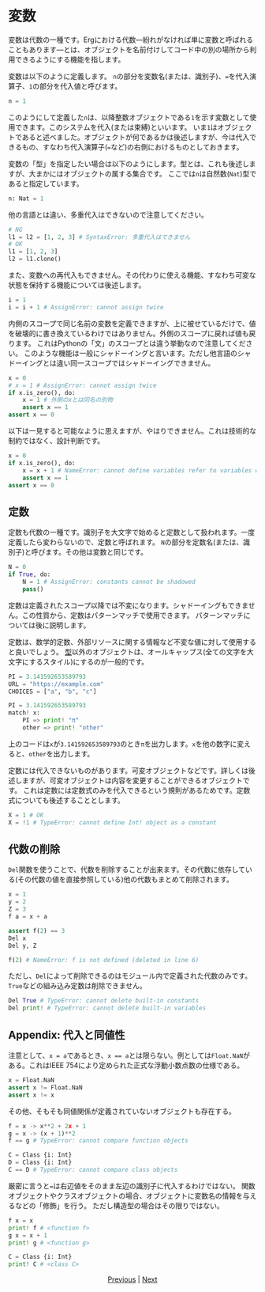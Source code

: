 # 変数


変数は代数の一種です。Ergにおける代数―紛れがなければ単に変数と呼ばれることもあります―とは、オブジェクトを名前付けしてコード中の別の場所から利用できるようにする機能を指します。

変数は以下のように定義します。
`n`の部分を変数名(または、識別子)、`=`を代入演算子、`1`の部分を代入値と呼びます。

```python
n = 1
```

このようにして定義した`n`は、以降整数オブジェクトである`1`を示す変数として使用できます。このシステムを代入(または束縛)といいます。
いま`1`はオブジェクトであると述べました。オブジェクトが何であるかは後述しますが、今は代入できるもの、すなわち代入演算子(`=`など)の右側におけるものとしておきます。

変数の「型」を指定したい場合は以下のようにします。型とは、これも後述しますが、大まかにはオブジェクトの属する集合です。
ここでは`n`は自然数(`Nat`)型であると指定しています。

```python
n: Nat = 1
```

他の言語とは違い、多重代入はできないので注意してください。

```python
# NG
l1 = l2 = [1, 2, 3] # SyntaxError: 多重代入はできません
# OK
l1 = [1, 2, 3]
l2 = l1.clone()
```

また、変数への再代入もできません。その代わりに使える機能、すなわち可変な状態を保持する機能については後述します。

```python
i = 1
i = i + 1 # AssignError: cannot assign twice
```

内側のスコープで同じ名前の変数を定義できますが、上に被せているだけで、値を破壊的に書き換えているわけではありません。外側のスコープに戻れば値も戻ります。
これはPythonの「文」のスコープとは違う挙動なので注意してください。
このような機能は一般にシャドーイングと言います。ただし他言語のシャドーイングとは違い同一スコープではシャドーイングできません。

```python
x = 0
# x = 1 # AssignError: cannot assign twice
if x.is_zero(), do:
    x = 1 # 外側のxとは同名の別物
    assert x == 1
assert x == 0
```

以下は一見すると可能なように思えますが、やはりできません。これは技術的な制約ではなく、設計判断です。

```python
x = 0
if x.is_zero(), do:
    x = x + 1 # NameError: cannot define variables refer to variables with the same name
    assert x == 1
assert x == 0
```

## 定数

定数も代数の一種です。識別子を大文字で始めると定数として扱われます。一度定義したら変わらないので、定数と呼ばれます。
`N`の部分を定数名(または、識別子)と呼びます。その他は変数と同じです。

```python
N = 0
if True, do:
    N = 1 # AssignError: constants cannot be shadowed
    pass()
```

定数は定義されたスコープ以降では不変になります。シャドーイングもできません。この性質から、定数はパターンマッチで使用できます。
パターンマッチについては後に説明します。

定数は、数学的定数、外部リソースに関する情報など不変な値に対して使用すると良いでしょう。
[型](./type/01_type_system.md)以外のオブジェクトは、オールキャップス(全ての文字を大文字にするスタイル)にするのが一般的です。

```python
PI = 3.141592653589793
URL = "https://example.com"
CHOICES = ["a", "b", "c"]
```

```python
PI = 3.141592653589793
match! x:
    PI => print! "π"
    other => print! "other"
```

上のコードは`x`が`3.141592653589793`のとき`π`を出力します。`x`を他の数字に変えると、`other`を出力します。

定数には代入できないものがあります。可変オブジェクトなどです。詳しくは後述しますが、可変オブジェクトは内容を変更することができるオブジェクトです。
これは定数には定数式のみを代入できるという規則があるためです。定数式についても後述することとします。

```python
X = 1 # OK
X = !1 # TypeError: cannot define Int! object as a constant
```

## 代数の削除

`Del`関数を使うことで、代数を削除することが出来ます。その代数に依存している(その代数の値を直接参照している)他の代数もまとめて削除されます。

```python
x = 1
y = 2
Z = 3
f a = x + a

assert f(2) == 3
Del x
Del y, Z

f(2) # NameError: f is not defined (deleted in line 6)
```

ただし、`Del`によって削除できるのはモジュール内で定義された代数のみです。`True`などの組み込み定数は削除できません。

```python
Del True # TypeError: cannot delete built-in constants
Del print! # TypeError: cannot delete built-in variables
```

## Appendix: 代入と同値性

注意として、`x = a`であるとき、`x == a`とは限らない。例としては`Float.NaN`がある。これはIEEE 754により定められた正式な浮動小数点数の仕様である。

```python
x = Float.NaN
assert x != Float.NaN
assert x != x
```

その他、そもそも同値関係が定義されていないオブジェクトも存在する。

```python
f = x -> x**2 + 2x + 1
g = x -> (x + 1)**2
f == g # TypeError: cannot compare function objects

C = Class {i: Int}
D = Class {i: Int}
C == D # TypeError: cannot compare class objects
```

厳密に言うと`=`は右辺値をそのまま左辺の識別子に代入するわけではない。
関数オブジェクトやクラスオブジェクトの場合、オブジェクトに変数名の情報を与えるなどの「修飾」を行う。
ただし構造型の場合はその限りではない。

```python
f x = x
print! f # <function f>
g x = x + 1
print! g # <function g>

C = Class {i: Int}
print! C # <class C>
```

<p align='center'>
    <a href='./01_literal.md'>Previous</a> | <a href='./03_declaration.md'>Next</a>
</p>

